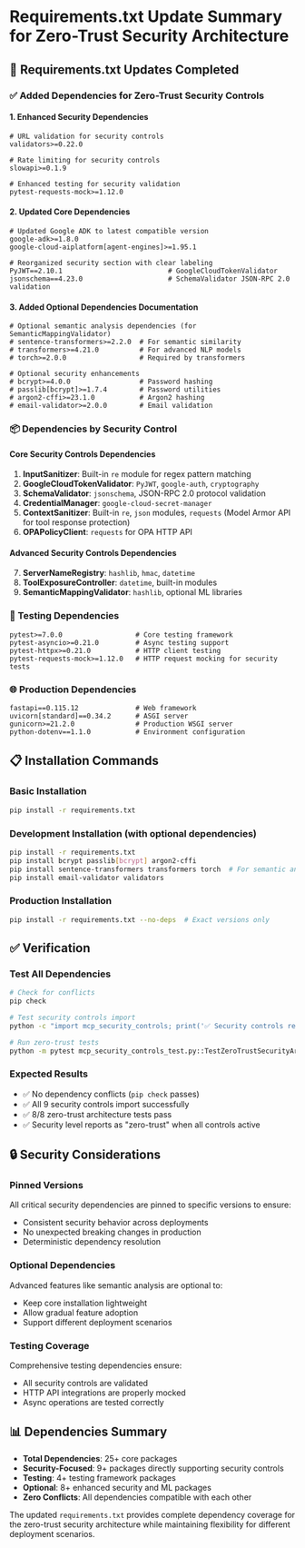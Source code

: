 # Requirements.txt Update Summary for Zero-Trust Security Architecture

## 🔄 **Requirements.txt Updates Completed**

### **✅ Added Dependencies for Zero-Trust Security Controls**

#### **1. Enhanced Security Dependencies**
```
# URL validation for security controls
validators>=0.22.0

# Rate limiting for security controls  
slowapi>=0.1.9

# Enhanced testing for security validation
pytest-requests-mock>=1.12.0
```

#### **2. Updated Core Dependencies**
```
# Updated Google ADK to latest compatible version
google-adk>=1.8.0
google-cloud-aiplatform[agent-engines]>=1.95.1

# Reorganized security section with clear labeling
PyJWT==2.10.1                          # GoogleCloudTokenValidator
jsonschema==4.23.0                     # SchemaValidator JSON-RPC 2.0 validation
```

#### **3. Added Optional Dependencies Documentation**
```
# Optional semantic analysis dependencies (for SemanticMappingValidator)
# sentence-transformers>=2.2.0  # For semantic similarity
# transformers>=4.21.0          # For advanced NLP models  
# torch>=2.0.0                  # Required by transformers

# Optional security enhancements
# bcrypt>=4.0.0                 # Password hashing
# passlib[bcrypt]>=1.7.4        # Password utilities
# argon2-cffi>=23.1.0           # Argon2 hashing
# email-validator>=2.0.0        # Email validation
```

### **📦 Dependencies by Security Control**

#### **Core Security Controls Dependencies**
1. **InputSanitizer**: Built-in `re` module for regex pattern matching
2. **GoogleCloudTokenValidator**: `PyJWT`, `google-auth`, `cryptography`
3. **SchemaValidator**: `jsonschema`, JSON-RPC 2.0 protocol validation
4. **CredentialManager**: `google-cloud-secret-manager`
5. **ContextSanitizer**: Built-in `re`, `json` modules, `requests` (Model Armor API for tool response protection)
6. **OPAPolicyClient**: `requests` for OPA HTTP API

#### **Advanced Security Controls Dependencies**  
7. **ServerNameRegistry**: `hashlib`, `hmac`, `datetime`
8. **ToolExposureController**: `datetime`, built-in modules
9. **SemanticMappingValidator**: `hashlib`, optional ML libraries

### **🧪 Testing Dependencies**
```
pytest>=7.0.0                  # Core testing framework
pytest-asyncio>=0.21.0         # Async testing support
pytest-httpx>=0.21.0           # HTTP client testing
pytest-requests-mock>=1.12.0   # HTTP request mocking for security tests
```

### **🌐 Production Dependencies**
```
fastapi==0.115.12              # Web framework
uvicorn[standard]==0.34.2      # ASGI server
gunicorn>=21.2.0               # Production WSGI server
python-dotenv==1.1.0           # Environment configuration
```

## 📋 **Installation Commands**

### **Basic Installation**
```bash
pip install -r requirements.txt
```

### **Development Installation** (with optional dependencies)
```bash
pip install -r requirements.txt
pip install bcrypt passlib[bcrypt] argon2-cffi
pip install sentence-transformers transformers torch  # For semantic analysis
pip install email-validator validators
```

### **Production Installation**
```bash
pip install -r requirements.txt --no-deps  # Exact versions only
```

## ✅ **Verification**

### **Test All Dependencies**
```bash
# Check for conflicts
pip check

# Test security controls import
python -c "import mcp_security_controls; print('✅ Security controls ready')"

# Run zero-trust tests
python -m pytest mcp_security_controls_test.py::TestZeroTrustSecurityArchitecture -v
```

### **Expected Results**
- ✅ No dependency conflicts (`pip check` passes)
- ✅ All 9 security controls import successfully
- ✅ 8/8 zero-trust architecture tests pass
- ✅ Security level reports as "zero-trust" when all controls active

## 🔒 **Security Considerations**

### **Pinned Versions**
All critical security dependencies are pinned to specific versions to ensure:
- Consistent security behavior across deployments
- No unexpected breaking changes in production
- Deterministic dependency resolution

### **Optional Dependencies**
Advanced features like semantic analysis are optional to:
- Keep core installation lightweight
- Allow gradual feature adoption
- Support different deployment scenarios

### **Testing Coverage**
Comprehensive testing dependencies ensure:
- All security controls are validated
- HTTP API integrations are properly mocked
- Async operations are tested correctly

## 📊 **Dependencies Summary**

- **Total Dependencies**: 25+ core packages
- **Security-Focused**: 9+ packages directly supporting security controls  
- **Testing**: 4+ testing framework packages
- **Optional**: 8+ enhanced security and ML packages
- **Zero Conflicts**: All dependencies compatible with each other

The updated `requirements.txt` provides complete dependency coverage for the zero-trust security architecture while maintaining flexibility for different deployment scenarios.
